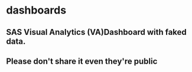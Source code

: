 # dashboards
## SAS Visual Analytics (VA)Dashboard with faked data.

## Please don't share it even they're public 
